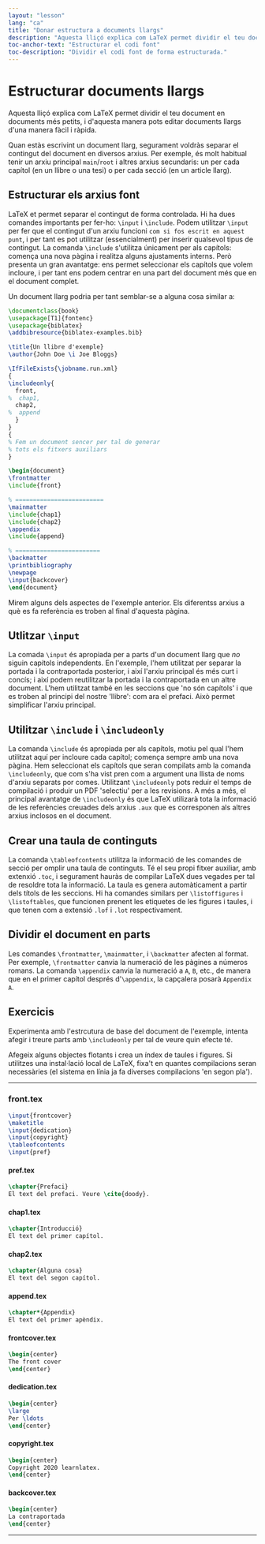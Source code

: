 ```yaml
---
layout: "lesson"
lang: "ca"
title: "Donar estructura a documents llargs"
description: "Aquesta lliçó explica com LaTeX permet dividir el teu document en documents més petits, i d'aquesta manera pots editar documents llargs d'una manera fàcil i ràpida."
toc-anchor-text: "Estructurar el codi font"
toc-description: "Dividir el codi font de forma estructurada."
---
```


# Estructurar documents llargs

<script>
runlatex.preincludes = {
 "pre0": {
    "pre1": "front.tex",
    "pre2": "pref.tex",
    "pre3": "chap1.tex",
    "pre4": "chap2.tex",
    "pre5": "append.tex",
    "pre6": "frontcover.tex",
    "pre7": "dedication.tex",
    "pre8": "copyright.tex",
    "pre9": "backcover.tex",
   }
}
</script>

<span
  class="summary">Aquesta lliçó explica com LaTeX permet dividir el teu document en documents més petits, i d'aquesta manera pots editar documents llargs d'una manera fàcil i ràpida.</span>

Quan estàs escrivint un document llarg, segurament voldràs separar el contingut del document en diversos arxius. Per exemple, és molt habitual tenir un arxiu principal `main`/`root` i altres arxius secundaris: un per cada capítol (en un llibre o una tesi) o per cada secció (en un article llarg).

## Estructurar els arxius font

LaTeX et permet separar el contingut de forma controlada. Hi ha dues comandes importants per fer-ho: `\input` i `\include`. Podem utilitzar `\input` per fer que el contingut d'un arxiu funcioni `com si fos escrit en aquest punt`, i per tant es pot utilitzar (essencialment) per inserir qualsevol tipus de contingut. La comanda `\include` s'utilitza únicament per als capítols: comença una nova pàgina i realitza alguns ajustaments interns. Però presenta un gran avantatge: ens permet seleccionar els capítols que volem incloure, i per tant ens podem centrar en una part del document més que en el document complet.

Un document llarg podria per tant semblar-se a alguna cosa similar a:

<!-- pre0 {% raw %} -->
```latex
\documentclass{book}
\usepackage[T1]{fontenc}
\usepackage{biblatex}
\addbibresource{biblatex-examples.bib}

\title{Un llibre d'exemple}
\author{John Doe \i Joe Bloggs}

\IfFileExists{\jobname.run.xml}
{
\includeonly{
  front,
%  chap1,
  chap2,
%  append
  }
}
{
% Fem un document sencer per tal de generar
% tots els fitxers auxiliars
}

\begin{document}
\frontmatter
\include{front}

% =========================
\mainmatter
\include{chap1}
\include{chap2}
\appendix
\include{append}

% ========================
\backmatter
\printbibliography
\newpage
\input{backcover}
\end{document}
```
<!-- {% endraw %} -->

Mirem alguns dels aspectes de l'exemple anterior. Els diferentss arxius a què es fa referència es troben al final d'aquesta pàgina.

## Utlitzar `\input`

La comada `\input` és apropiada per a parts d'un document llarg que _no_ siguin capítols independents. En l'exemple, l'hem utilitzat per separar la portada i la contraportada posterior, i així l'arxiu principal és més curt i concís; i així podem reutilitzar la portada i la contraportada en un altre document. L'hem utilitzat també en les seccions que 'no són capítols' i que es troben al principi del nostre 'llibre': com ara el prefaci. Això permet simplificar l'arxiu principal.

## Utilitzar `\include` i `\includeonly`

La comanda `\include` és apropiada per als capítols, motiu pel qual l'hem utilitzat aquí per incloure cada capítol; comença sempre amb una nova pàgina. Hem seleccionat els capítols que seran compilats amb la comanda `\includeonly`, que com s'ha vist pren com a argument una llista de noms d'arxiu separats por comes. Utilitzant `\includeonly` pots reduir el temps de compilació i produir un PDF 'selectiu' per a les revisions. A més a més, el principal avantatge de `\includeonly` és que LaTeX utilizarà tota la informació de les referències creuades dels arxius `.aux` que es corresponen als altres arxius inclosos en el document.

## Crear una taula de continguts

La comanda `\tableofcontents` utilitza la informació de les comandes de secció per omplir una taula de continguts. Té el seu propi fitxer auxiliar, amb extenxió `.toc`, i segurament hauràs de compilar LaTeX dues vegades per tal de resoldre tota la informació. La taula es genera automàticament a partir dels títols de les seccions. Hi ha comandes similars per `\listoffigures` i `\listoftables`, que funcionen prenent les etiquetes de les figures i taules, i que tenen com a extensió `.lof` i `.lot` respectivament.

## Dividir el document en parts

Les comandes `\frontmatter`, `\mainmatter`, i `\backmatter` afecten al format. Per exemple, `\frontmatter` canvia la numeració de les pàgines a números romans. La comanda `\appendix` canvia la numeració a `A`, `B`, etc., de manera que en el primer capítol després d'`\appendix`, la capçalera posarà `Appendix A`.

## Exercicis

Experimenta amb l'estrcutura de base del document de l'exemple, intenta afegir i treure parts amb `\includeonly` per tal de veure quin efecte té.

Afegeix alguns objectes flotants i crea un índex de taules i figures. Si utilitzes una instal·lació local de LaTeX, fixa't en quantes compilacions seran necessàries (el sistema en línia ja fa diverses compilacions 'en segon pla').

----

### front.tex
<!-- pre1 {% raw %} -->
```latex
\input{frontcover}
\maketitle
\input{dedication}
\input{copyright}
\tableofcontents
\input{pref}
```
<!-- {% endraw %} -->

#### pref.tex
<!-- pre2 {% raw %} -->
```latex
\chapter{Prefaci}
El text del prefaci. Veure \cite{doody}.
```
<!-- {% endraw %} -->

#### chap1.tex
<!-- pre3 {% raw %} -->
```latex
\chapter{Introducció}
El text del primer capítol.
```
<!-- {% endraw %} -->

#### chap2.tex
<!-- pre4 {% raw %} -->
```latex
\chapter{Alguna cosa}
El text del segon capítol.
```
<!-- {% endraw %} -->

####  append.tex
<!-- pre5 {% raw %} -->
```latex
\chapter*{Appendix}
El text del primer apèndix.
```
<!-- {% endraw %} -->

#### frontcover.tex
<!-- pre6 {% raw %} -->
```latex
\begin{center}
The front cover
\end{center}
```
<!-- {% endraw %} -->

#### dedication.tex
<!-- pre7 {% raw %} -->
```latex
\begin{center}
\large
Per \ldots
\end{center}
```
<!-- {% endraw %} -->

#### copyright.tex
<!-- pre8 {% raw %} -->
```latex
\begin{center}
Copyright 2020 learnlatex.
\end{center}
```
<!-- {% endraw %} -->

#### backcover.tex
<!-- pre9 {% raw %} -->
```latex
\begin{center}
La contraportada
\end{center}
```
<!-- {% endraw %} -->

----
